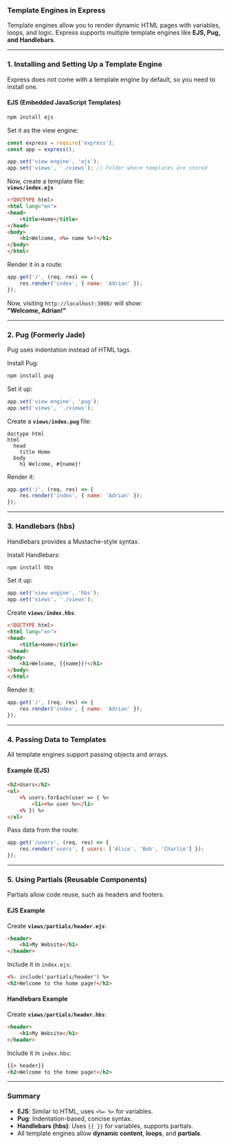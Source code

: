 ### Template Engines in Express  

Template engines allow you to render dynamic HTML pages with variables, loops, and logic. Express supports multiple template engines like **EJS, Pug, and Handlebars**.

---

### 1. **Installing and Setting Up a Template Engine**  
Express does not come with a template engine by default, so you need to install one.

#### **EJS (Embedded JavaScript Templates)**
```sh
npm install ejs
```
Set it as the view engine:
```js
const express = require('express');
const app = express();

app.set('view engine', 'ejs');
app.set('views', './views'); // Folder where templates are stored
```
Now, create a template file:  
**`views/index.ejs`**
```html
<!DOCTYPE html>
<html lang="en">
<head>
    <title>Home</title>
</head>
<body>
    <h1>Welcome, <%= name %>!</h1>
</body>
</html>
```
Render it in a route:
```js
app.get('/', (req, res) => {
    res.render('index', { name: 'Adrian' });
});
```
Now, visiting `http://localhost:3000/` will show:  
**"Welcome, Adrian!"**

---

### 2. **Pug (Formerly Jade)**
Pug uses indentation instead of HTML tags.

Install Pug:
```sh
npm install pug
```
Set it up:
```js
app.set('view engine', 'pug');
app.set('views', './views');
```
Create a **`views/index.pug`** file:
```pug
doctype html
html
  head
    title Home
  body
    h1 Welcome, #{name}!
```
Render it:
```js
app.get('/', (req, res) => {
    res.render('index', { name: 'Adrian' });
});
```

---

### 3. **Handlebars (hbs)**
Handlebars provides a Mustache-style syntax.

Install Handlebars:
```sh
npm install hbs
```
Set it up:
```js
app.set('view engine', 'hbs');
app.set('views', './views');
```
Create **`views/index.hbs`**:
```html
<!DOCTYPE html>
<html lang="en">
<head>
    <title>Home</title>
</head>
<body>
    <h1>Welcome, {{name}}!</h1>
</body>
</html>
```
Render it:
```js
app.get('/', (req, res) => {
    res.render('index', { name: 'Adrian' });
});
```

---

### 4. **Passing Data to Templates**
All template engines support passing objects and arrays.

#### **Example (EJS)**
```html
<h2>Users</h2>
<ul>
    <% users.forEach(user => { %>
        <li><%= user %></li>
    <% }) %>
</ul>
```
Pass data from the route:
```js
app.get('/users', (req, res) => {
    res.render('users', { users: ['Alice', 'Bob', 'Charlie'] });
});
```

---

### 5. **Using Partials (Reusable Components)**
Partials allow code reuse, such as headers and footers.

#### **EJS Example**
Create **`views/partials/header.ejs`**:
```html
<header>
    <h1>My Website</h1>
</header>
```
Include it in `index.ejs`:
```html
<%- include('partials/header') %>
<h2>Welcome to the home page!</h2>
```

#### **Handlebars Example**
Create **`views/partials/header.hbs`**:
```html
<header>
    <h1>My Website</h1>
</header>
```
Include it in `index.hbs`:
```html
{{> header}}
<h2>Welcome to the home page!</h2>
```

---

### Summary  
- **EJS**: Similar to HTML, uses `<%= %>` for variables.  
- **Pug**: Indentation-based, concise syntax.  
- **Handlebars (hbs)**: Uses `{{ }}` for variables, supports partials.  
- All template engines allow **dynamic content**, **loops**, and **partials**.  
